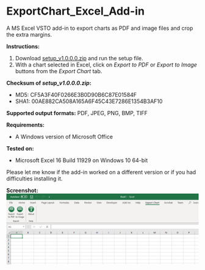 # ExportChart_Excel_Add-in
A MS Excel VSTO add-in to export charts as PDF and image files and crop the extra margins.

**Instructions:**
1. Download [setup_v1.0.0.0.zip](https://github.com/omid-jf/ExportChart_Excel_Add-in/releases/download/v1.0.0.0/setup_v1.0.0.0.zip) and run the setup file.
2. With a chart selected in Excel, click on *Export to PDF* or *Export to Image* buttons from the *Export Chart* tab.

**Checksum of *setup_v1.0.0.0.zip*:**
- MD5: CF5A3F40F0266E3B0D90B6C87E01584F
- SHA1: 00AE882CA508A165A6F45C43E7286E1354B3AF10

**Supported output formats:** PDF, JPEG, PNG, BMP, TIFF

**Requirements:**
- A Windows version of Microsoft Office

**Tested on:** 
- Microsoft Excel 16 Build 11929 on Windows 10 64-bit

Please let me know if the add-in worked on a different version or if you had difficulties installing it.

**Screenshot:**
![Screenshot](screenshot.png)
